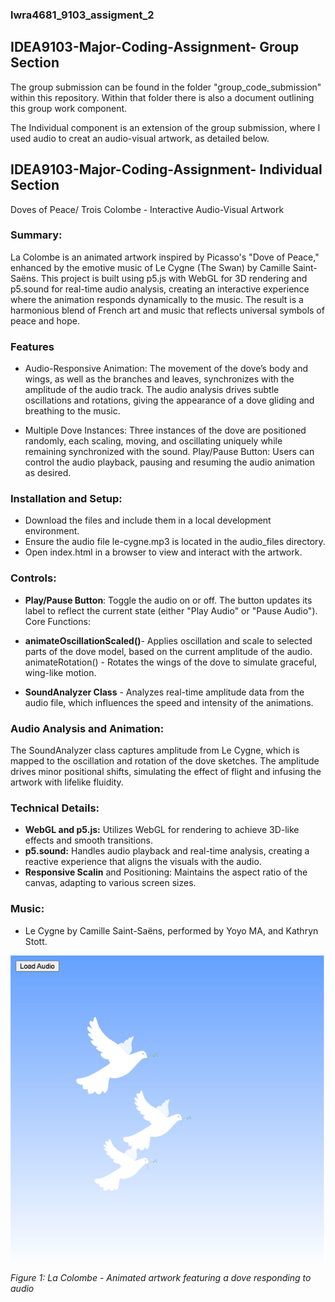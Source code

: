 ### lwra4681_9103_assigment_2
## IDEA9103-Major-Coding-Assignment- Group Section
The group submission can be found in the folder "group_code_submission" within this repository. Within that folder there is also a document outlining this group work component. 

The Individual component is an extension of the group submission, where I used audio to creat an audio-visual artwork, as detailed below.


## IDEA9103-Major-Coding-Assignment- Individual Section
Doves of Peace/ Trois Colombe - Interactive Audio-Visual Artwork

### Summary:
La Colombe is an animated artwork inspired by Picasso's "Dove of Peace," enhanced by the emotive music of Le Cygne (The Swan) by Camille Saint-Saëns. This project is built using p5.js with WebGL for 3D rendering and p5.sound for real-time audio analysis, creating an interactive experience where the animation responds dynamically to the music. The result is a harmonious blend of French art and music that reflects universal symbols of peace and hope.

### Features

- Audio-Responsive Animation: The movement of the dove’s body and wings, as well as the branches and leaves, synchronizes with the amplitude of the audio track. The audio analysis drives subtle oscillations and rotations, giving the appearance of a dove gliding and breathing to the music.

- Multiple Dove Instances: Three instances of the dove are positioned randomly, each scaling, moving, and oscillating uniquely while remaining synchronized with the sound.
Play/Pause Button: Users can control the audio playback, pausing and resuming the audio animation as desired.

### Installation and Setup:

- Download the files and include them in a local development environment.
- Ensure the audio file le-cygne.mp3 is located in the audio_files directory.
- Open index.html in a browser to view and interact with the artwork.

### Controls:

- **Play/Pause Button**: Toggle the audio on or off. The button updates its label to reflect the current state (either "Play Audio" or "Pause Audio").
Core Functions:

- **animateOscillationScaled()**- Applies oscillation and scale to selected parts of the dove model, based on the current amplitude of the audio.
animateRotation() - Rotates the wings of the dove to simulate graceful, wing-like motion.
- **SoundAnalyzer Class** - Analyzes real-time amplitude data from the audio file, which influences the speed and intensity of the animations.

### Audio Analysis and Animation:
The SoundAnalyzer class captures amplitude from Le Cygne, which is mapped to the oscillation and rotation of the dove sketches. The amplitude drives minor positional shifts, simulating the effect of flight and infusing the artwork with lifelike fluidity.

### Technical Details:

- **WebGL and p5.js:** Utilizes WebGL for rendering to achieve 3D-like effects and smooth transitions.
- **p5.sound:** Handles audio playback and real-time analysis, creating a reactive experience that aligns the visuals with the audio.
- **Responsive Scalin** and Positioning: Maintains the aspect ratio of the canvas, adapting to various screen sizes.

###  Music:

- Le Cygne by Camille Saint-Saëns, performed by Yoyo MA, and Kathryn Stott.

![An image of the artowrk as an example](readmeImages/example2.png)

*Figure 1: La Colombe - Animated artwork featuring a dove responding to audio*


